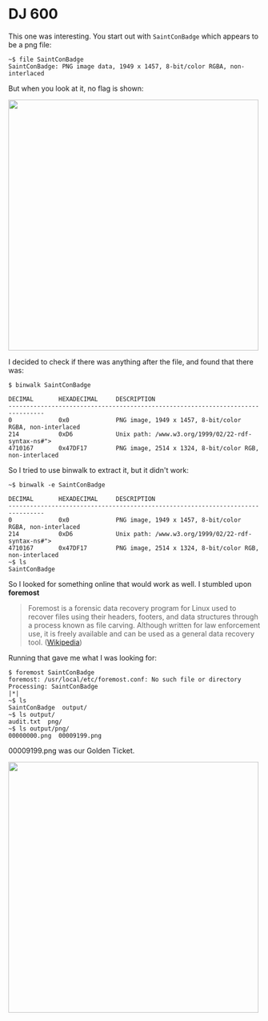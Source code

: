# DJ 600

This one was interesting. You start out with `SaintConBadge` which appears to be a png file:
```
~$ file SaintConBadge
SaintConBadge: PNG image data, 1949 x 1457, 8-bit/color RGBA, non-interlaced
```

But when you look at it, no flag is shown:

<img src="walkthrough/first.png" width="500"> 

I decided to check if there was anything after the file, and found that there was:

```
$ binwalk SaintConBadge

DECIMAL       HEXADECIMAL     DESCRIPTION
--------------------------------------------------------------------------------
0             0x0             PNG image, 1949 x 1457, 8-bit/color RGBA, non-interlaced
214           0xD6            Unix path: /www.w3.org/1999/02/22-rdf-syntax-ns#">
4710167       0x47DF17        PNG image, 2514 x 1324, 8-bit/color RGB, non-interlaced
```

So I tried to use binwalk to extract it, but it didn't work:

```
~$ binwalk -e SaintConBadge

DECIMAL       HEXADECIMAL     DESCRIPTION
--------------------------------------------------------------------------------
0             0x0             PNG image, 1949 x 1457, 8-bit/color RGBA, non-interlaced
214           0xD6            Unix path: /www.w3.org/1999/02/22-rdf-syntax-ns#">
4710167       0x47DF17        PNG image, 2514 x 1324, 8-bit/color RGB, non-interlaced
~$ ls
SaintConBadge
```

So I looked for something online that would work as well. I stumbled upon **foremost**

>Foremost is a forensic data recovery program for Linux used to recover files using their headers, footers, and data structures through a process known as file carving. Although written for law enforcement use, it is freely available and can be used as a general data recovery tool.
([Wikipedia](https://en.wikipedia.org/wiki/Foremost_(software)))

Running that gave me what I was looking for:
```
$ foremost SaintConBadge
foremost: /usr/local/etc/foremost.conf: No such file or directory
Processing: SaintConBadge
|*|
~$ ls
SaintConBadge  output/
~$ ls output/
audit.txt  png/
~$ ls output/png/
00000000.png  00009199.png
```
00009199.png was our Golden Ticket.

<img src="walkthrough/last.png" width="500"> 

